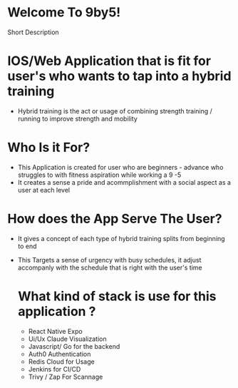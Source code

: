 # Welcome To 9by5!

Short Description 
# IOS/Web Application that is fit for user's who wants to tap into a hybrid training
- Hybrid training is the act or usage of combining strength training / running to improve strength and mobility

# Who Is it For?
- This Application is created for user who are beginners - advance who struggles to with fitness aspiration while working a 9 -5
- It creates a sense a pride and acommplishment with a social aspect as a user at each level

# How does the App Serve The User?
- It gives a concept of each type of hybrid training splits from beginning to end
- This Targets a sense of urgency with busy schedules, it adjust accompanly with the schedule that is right with the user's time





  # What kind of stack is use for this application ?

  - React Native Expo
  - Ui/Ux Claude Visualization
  - Javascript/ Go for the backend
  - Auth0 Authentication
  - Redis Cloud for Usage
  - Jenkins for CI/CD
  - Trivy / Zap For Scannage


    
